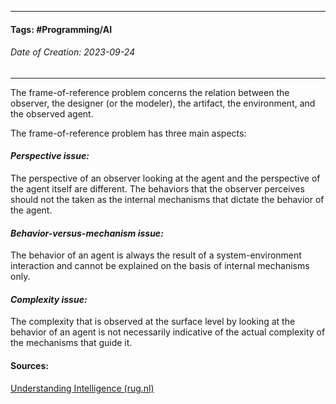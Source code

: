 __________________________________________________________________________
#### **Tags:** #Programming/AI 
###### *Date of Creation: 2023-09-24*
__________________________________________________________________________

The frame-of-reference problem concerns the
relation between the observer, the designer (or the modeler), the artifact, the environment, and the observed agent.

The frame-of-reference problem has three main aspects:

#### *Perspective issue:*
The perspective of an observer looking at the agent and the perspective of the agent itself are different. The behaviors that the observer perceives should not the taken as the internal mechanisms that dictate the behavior of the agent.

#### *Behavior-versus-mechanism issue:*
The behavior of an agent is always the result of a system-environment interaction and cannot be explained on the basis of internal mechanisms only.

#### *Complexity issue:* 
The complexity that is observed at the surface level by looking at the behavior of an agent is not necessarily indicative of the actual complexity of the mechanisms that guide it.

#### Sources:
[Understanding Intelligence (rug.nl)](https://web-s-ebscohost-com.proxy-ub.rug.nl/ehost/ebookviewer/ebook/bmxlYmtfXzEyNTQ5X19BTg2?sid=6f42bd39-33d6-4256-abac-3e1fc3598147@redis&vid=0&format=EB&rid=1)